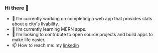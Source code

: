 ### Hi there 👋

- 🔭 I’m currently working on completing a web app that provides stats about a city's livability. 
- 🌱 I’m currently learning MERN apps. 
- 👯 I’m looking to contribute to open source projects and build apps to make life easier. 
- 📫 How to reach me: my [linkedin](https://www.linkedin.com/in/abhits/)
